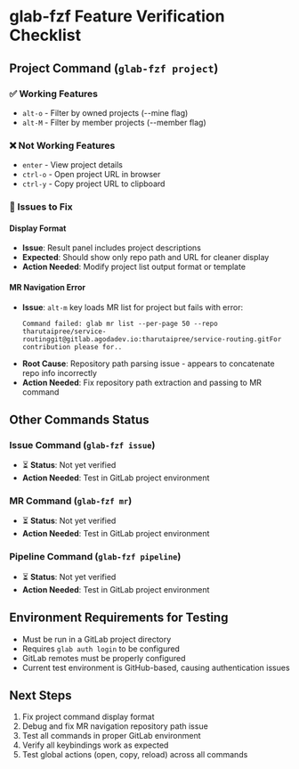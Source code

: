 # glab-fzf Feature Verification Checklist

## Project Command (`glab-fzf project`)

### ✅ Working Features
- `alt-o` - Filter by owned projects (--mine flag)
- `alt-M` - Filter by member projects (--member flag)

### ❌ Not Working Features
- `enter` - View project details
- `ctrl-o` - Open project URL in browser
- `ctrl-y` - Copy project URL to clipboard

### 🔧 Issues to Fix

#### Display Format
- **Issue**: Result panel includes project descriptions
- **Expected**: Should show only repo path and URL for cleaner display
- **Action Needed**: Modify project list output format or template

#### MR Navigation Error
- **Issue**: `alt-m` key loads MR list for project but fails with error:
  ```
  Command failed: glab mr list --per-page 50 --repo tharutaipree/service-routinggit@gitlab.agodadev.io:tharutaipree/service-routing.gitFor contribution please for..
  ```
- **Root Cause**: Repository path parsing issue - appears to concatenate repo info incorrectly
- **Action Needed**: Fix repository path extraction and passing to MR command

## Other Commands Status

### Issue Command (`glab-fzf issue`)
- ⏳ **Status**: Not yet verified
- **Action Needed**: Test in GitLab project environment

### MR Command (`glab-fzf mr`)
- ⏳ **Status**: Not yet verified
- **Action Needed**: Test in GitLab project environment

### Pipeline Command (`glab-fzf pipeline`)
- ⏳ **Status**: Not yet verified
- **Action Needed**: Test in GitLab project environment

## Environment Requirements for Testing
- Must be run in a GitLab project directory
- Requires `glab auth login` to be configured
- GitLab remotes must be properly configured
- Current test environment is GitHub-based, causing authentication issues

## Next Steps
1. Fix project command display format
2. Debug and fix MR navigation repository path issue
3. Test all commands in proper GitLab environment
4. Verify all keybindings work as expected
5. Test global actions (open, copy, reload) across all commands